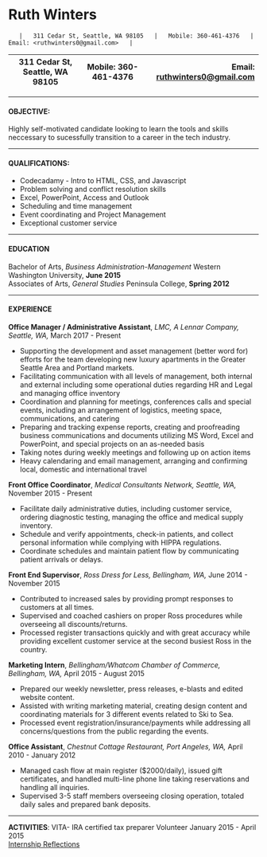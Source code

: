 # Ruth Winters

       |   311 Cedar St, Seattle, WA 98105   |   Mobile: 360-461-4376   |   Email: <ruthwinters0@gmail.com>   |
         
   |   311 Cedar St, Seattle, WA 98105       |      Mobile: 360-461-4376 |       Email: <ruthwinters0@gmail.com>       |
  | ------------- |:-------------:| -----:|


---------
#### **OBJECTIVE:**
Highly self-motivated candidate looking to learn the tools and skills neccessary to sucessfully transition to a career in the tech industry.

---------

#### **QUALIFICATIONS:**
* Codecadamy - Intro to HTML, CSS, and Javascript
* Problem solving and conflict resolution skills
* Excel, PowerPoint, Access and Outlook			
* Scheduling and time management
* Event coordinating and Project Management			
* Exceptional customer service				

---------

#### **EDUCATION**  
Bachelor of Arts, _Business Administration-Management_              Western Washington University, **June 2015**  
Associates of Arts, _General Studies_			         	  	          Peninsula College, **Spring 2012**

---------

#### **EXPERIENCE**  

**Office Manager / Administrative Assistant**, _LMC, A Lennar Company, Seattle, WA,_ March 2017 - Present
* Supporting the development and asset management (better word for) efforts for the team developing new luxury apartments in the Greater Seattle Area and Portland markets. 
* Facilitating communication with all levels of management, both internal and external including some operational duties regarding HR and Legal and managing office inventory
* Coordination and planning for meetings, conferences calls and special events, including an arrangement of logistics, meeting space, communications, and catering 
* Preparing and tracking expense reports, creating and proofreading business communications and documents utilizing MS Word, Excel and PowerPoint, and special projects on an as-needed basis 
* Taking notes during weekly meetings and following up on action items
* Heavy calendaring and email management, arranging and confirming local, domestic and international travel 

**Front Office Coordinator**, _Medical Consultants Network, Seattle, WA,_ November 2015 - Present
* Facilitate daily administrative duties, including customer service, ordering diagnostic testing, managing the office and medical supply inventory.
* Schedule and verify appointments, check-in patients, and collect personal information while complying with HIPPA regulations.
* Coordinate schedules and maintain patient flow by communicating patient arrivals or delays.

**Front End Supervisor**, _Ross Dress for Less, Bellingham, WA,_ June 2014 - November 2015
* Contributed to increased sales by providing prompt responses to customers at all times.
* Supervised and coached cashiers on proper Ross procedures while overseeing all discounts/returns.
* Processed register transactions quickly and with great accuracy while providing excellent customer service at the second busiest Ross in the country.
 
**Marketing Intern**, _Bellingham/Whatcom Chamber of Commerce, Bellingham, WA,_ April 2015 - August 2015
* Prepared our weekly newsletter, press releases, e-blasts and edited website content.
* Assisted with writing marketing material, creating design content and coordinating materials for 3 different events related to Ski to Sea.
* Processed event registration/insurance/payments while addressing all concerns/questions from the public regarding the events.
 
**Office Assistant**, _Chestnut Cottage Restaurant, Port Angeles, WA,_ April 2010 - January 2012
* Managed cash flow at main register ($2000/daily), issued gift certificates, and handled multi-line phone line taking reservations and handling all inquiries.
* Supervised 3-5 staff members overseeing closing operation, totaled daily sales and prepared bank deposits.

---------

**ACTIVITIES**: VITA- IRA certified tax preparer      		  Volunteer January 2015 - April 2015  
[Internship Reflections](https://ruthwinters.weebly.com)
